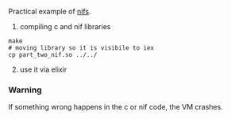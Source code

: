 Practical example of [nifs](https://www.erlang.org/doc/tutorial/nif.html).

1. compiling c and nif libraries

```console
make
# moving library so it is visibile to iex
cp part_two_nif.so ../../
```

2. use it via elixir

### Warning

If something wrong happens in the c or nif code, the VM crashes.